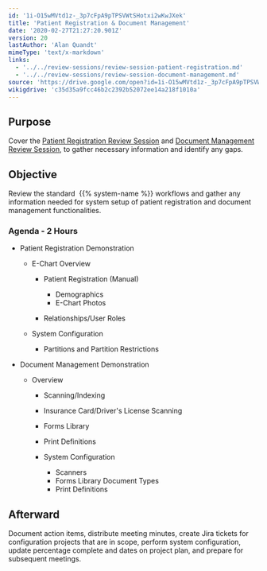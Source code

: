 ```yaml
---
id: '1i-O15wMVtd1z-_3p7cFpA9pTPSVWtSHotxi2wKwJXek'
title: 'Patient Registration & Document Management'
date: '2020-02-27T21:27:20.901Z'
version: 20
lastAuthor: 'Alan Quandt'
mimeType: 'text/x-markdown'
links:
  - '../../review-sessions/review-session-patient-registration.md'
  - '../../review-sessions/review-session-document-management.md'
source: 'https://drive.google.com/open?id=1i-O15wMVtd1z-_3p7cFpA9pTPSVWtSHotxi2wKwJXek'
wikigdrive: 'c35d35a9fcc46b2c2392b52072ee14a218f1010a'
---
```

## Purpose

Cover the [Patient Registration Review Session](../../review-sessions/review-session-patient-registration.md) and [Document Management Review Session](../../review-sessions/review-session-document-management.md), to gather necessary information and identify any gaps.

## Objective

Review the standard  {{% system-name %}} workflows and gather any information needed for system setup of patient registration and document management functionalities.

### Agenda - 2 Hours


* Patient Registration Demonstration


   * E-Chart Overview




      * Patient Registration (Manual)






         * Demographics
         * E-Chart Photos






      * Relationships/User Roles




   * System Configuration




      * Partitions and Partition Restrictions



* Document Management Demonstration


   * Overview




      * Scanning/Indexing
      * Insurance Card/Driver's License Scanning
      * Forms Library
      * Print Definitions
      * System Configuration






         * Scanners
         * Forms Library Document Types
         * Print Definitions





## Afterward

Document action items, distribute meeting minutes, create Jira tickets for configuration projects that are in scope, perform system configuration, update percentage complete and dates on project plan, and prepare for subsequent meetings.
